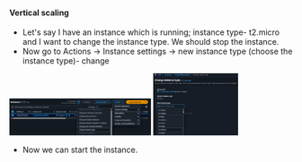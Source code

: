 #### Vertical scaling
* Let's say I have an instance which is running; instance type- t2.micro and I want to change the instance type. We should stop the instance.
* Now go to Actions → Instance settings → new instance type (choose the instance type)- change
<img src=".github/images/img.png" alt="scaling" width="50%"/>
<img src=".github/images/img_1.png" alt="scaling" width="30%"/>

* Now we can start the instance.
